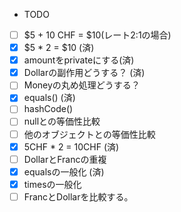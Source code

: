 - TODO
- [ ] $5 + 10 CHF = $10(レート2:1の場合)
- [X] $5 * 2 = $10 (済)
- [X] amountをprivateにする(済)
- [X] Dollarの副作用どうする？ (済)
- [ ] Moneyの丸め処理どうする？
- [X] equals() (済)
- [ ] hashCode()
- [ ] nullとの等価性比較
- [ ] 他のオブジェクトとの等価性比較
- [X] 5CHF * 2 = 10CHF (済)
- [ ] DollarとFrancの重複
- [X] equalsの一般化 (済)
- [X] timesの一般化
- [ ] FrancとDollarを比較する。